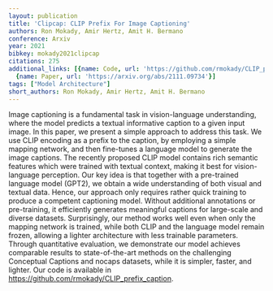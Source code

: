 ```yaml
---
layout: publication
title: 'Clipcap: CLIP Prefix For Image Captioning'
authors: Ron Mokady, Amir Hertz, Amit H. Bermano
conference: Arxiv
year: 2021
bibkey: mokady2021clipcap
citations: 275
additional_links: [{name: Code, url: 'https://github.com/rmokady/CLIP_prefix_caption'},
  {name: Paper, url: 'https://arxiv.org/abs/2111.09734'}]
tags: ["Model Architecture"]
short_authors: Ron Mokady, Amir Hertz, Amit H. Bermano
---
```

Image captioning is a fundamental task in vision-language understanding,
where the model predicts a textual informative caption to a given input image.
In this paper, we present a simple approach to address this task. We use CLIP
encoding as a prefix to the caption, by employing a simple mapping network, and
then fine-tunes a language model to generate the image captions. The recently
proposed CLIP model contains rich semantic features which were trained with
textual context, making it best for vision-language perception. Our key idea is
that together with a pre-trained language model (GPT2), we obtain a wide
understanding of both visual and textual data. Hence, our approach only
requires rather quick training to produce a competent captioning model. Without
additional annotations or pre-training, it efficiently generates meaningful
captions for large-scale and diverse datasets. Surprisingly, our method works
well even when only the mapping network is trained, while both CLIP and the
language model remain frozen, allowing a lighter architecture with less
trainable parameters. Through quantitative evaluation, we demonstrate our model
achieves comparable results to state-of-the-art methods on the challenging
Conceptual Captions and nocaps datasets, while it is simpler, faster, and
lighter. Our code is available in
https://github.com/rmokady/CLIP_prefix_caption.